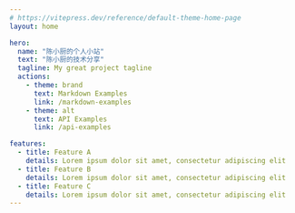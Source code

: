```yaml
---
# https://vitepress.dev/reference/default-theme-home-page
layout: home

hero:
  name: "陈小厨的个人小站"
  text: "陈小厨的技术分享"
  tagline: My great project tagline
  actions:
    - theme: brand
      text: Markdown Examples
      link: /markdown-examples
    - theme: alt
      text: API Examples
      link: /api-examples

features:
  - title: Feature A
    details: Lorem ipsum dolor sit amet, consectetur adipiscing elit
  - title: Feature B
    details: Lorem ipsum dolor sit amet, consectetur adipiscing elit
  - title: Feature C
    details: Lorem ipsum dolor sit amet, consectetur adipiscing elit
---
```



